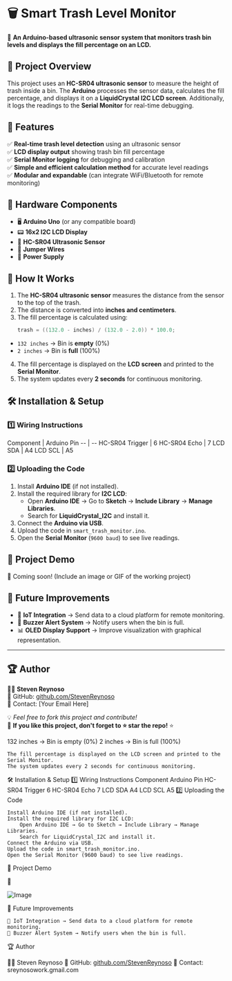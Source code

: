 # 🗑️ Smart Trash Level Monitor

🚀 **An Arduino-based ultrasonic sensor system that monitors trash bin levels and displays the fill percentage on an LCD.**

## 📌 Project Overview
This project uses an **HC-SR04 ultrasonic sensor** to measure the height of trash inside a bin. The **Arduino** processes the sensor data, calculates the fill percentage, and displays it on a **LiquidCrystal I2C LCD screen**. Additionally, it logs the readings to the **Serial Monitor** for real-time debugging.

## 🎯 Features
✅ **Real-time trash level detection** using an ultrasonic sensor  
✅ **LCD display output** showing trash bin fill percentage  
✅ **Serial Monitor logging** for debugging and calibration  
✅ **Simple and efficient calculation method** for accurate level readings  
✅ **Modular and expandable** (can integrate WiFi/Bluetooth for remote monitoring)  

## 🔧 Hardware Components
- 🖥 **Arduino Uno** (or any compatible board)
- 📟 **16x2 I2C LCD Display**
- 📡 **HC-SR04 Ultrasonic Sensor**
- 🔌 **Jumper Wires**
- 🔋 **Power Supply**

## 📜 How It Works
1. The **HC-SR04 ultrasonic sensor** measures the distance from the sensor to the top of the trash.
2. The distance is converted into **inches and centimeters**.
3. The fill percentage is calculated using:
   ```cpp
   trash = ((132.0 - inches) / (132.0 - 2.0)) * 100.0;

<html><body>
<!--StartFragment--><ul data-start="1548" data-end="1631"><li data-start="1548" data-end="1588"><code data-start="1550" data-end="1562">132 inches</code> → Bin is <strong data-start="1572" data-end="1581">empty</strong> (0%)</li>
<li data-start="1592" data-end="1631"><code data-start="1594" data-end="1604">2 inches</code> → Bin is <strong data-start="1614" data-end="1622">full</strong> (100%)</li>
</ul>
<ol start="4" data-start="1632" data-end="1797">
<li data-start="1632" data-end="1728">The fill percentage is displayed on the <strong data-start="1675" data-end="1689">LCD screen</strong> and printed to the <strong data-start="1709" data-end="1727">Serial Monitor</strong>.</li>
<li data-start="1729" data-end="1797">The system updates every <strong data-start="1757" data-end="1770">2 seconds</strong> for continuous monitoring.</li>
</ol>
<h2 data-start="1799" data-end="1826">🛠️ Installation &amp; Setup</h2>
<h3 data-start="1827" data-end="1858"><strong data-start="1831" data-end="1858">1️⃣ Wiring Instructions</strong></h3>
<div class="overflow-x-auto contain-inline-size">
Component | Arduino Pin
-- | --
HC-SR04 Trigger | 6
HC-SR04 Echo | 7
LCD SDA | A4
LCD SCL | A5

</div>
<h3 data-start="2010" data-end="2040"><strong data-start="2014" data-end="2040">2️⃣ Uploading the Code</strong></h3>
<ol data-start="2041" data-end="2462">
<li data-start="2041" data-end="2087">Install <strong data-start="2052" data-end="2067">Arduino IDE</strong> (if not installed).</li>
<li data-start="2088" data-end="2281">Install the required library for <strong data-start="2124" data-end="2135">I2C LCD</strong>:
<ul data-start="2140" data-end="2281">
<li data-start="2140" data-end="2227">Open <strong data-start="2147" data-end="2162">Arduino IDE</strong> → Go to <strong data-start="2171" data-end="2181">Sketch</strong> → <strong data-start="2184" data-end="2203">Include Library</strong> → <strong data-start="2206" data-end="2226">Manage Libraries</strong>.</li>
<li data-start="2231" data-end="2281">Search for <strong data-start="2244" data-end="2265">LiquidCrystal_I2C</strong> and install it.</li>
</ul>
</li>
<li data-start="2282" data-end="2317">Connect the <strong data-start="2297" data-end="2316">Arduino via USB</strong>.</li>
<li data-start="2318" data-end="2395">Upload the code in <a data-start="2340" data-end="2394" rel="noopener"><code data-start="2341" data-end="2366">smart_trash_monitor.ino</code></a>.</li>
<li data-start="2396" data-end="2462">Open the <strong data-start="2408" data-end="2426">Serial Monitor</strong> (<code data-start="2428" data-end="2439">9600 baud</code>) to see live readings.</li>
</ol>
<h2 data-start="2464" data-end="2482">📸 Project Demo</h2>
<p data-start="2483" data-end="2547">🚀 Coming soon! (Include an image or GIF of the working project)</p>
<h2 data-start="2549" data-end="2574">🚀 Future Improvements</h2>
<ul data-start="2575" data-end="2805">
<li data-start="2575" data-end="2654">📡 <strong data-start="2580" data-end="2599">IoT Integration</strong> → Send data to a cloud platform for remote monitoring.</li>
<li data-start="2655" data-end="2720">🔔 <strong data-start="2660" data-end="2683">Buzzer Alert System</strong> → Notify users when the bin is full.</li>
<li data-start="2721" data-end="2805">📊 <strong data-start="2726" data-end="2750">OLED Display Support</strong> → Improve visualization with graphical representation.</li>
</ul>
<hr data-start="2807" data-end="2810">
<h2 data-start="2812" data-end="2824">🏆 Author</h2>
<p data-start="2825" data-end="2957">👨‍💻 <strong data-start="2831" data-end="2849">Steven Reynoso</strong><br data-start="2849" data-end="2852">
🔗 GitHub: <a data-start="2863" data-end="2923" rel="noopener" target="_new" href="https://github.com/StevenReynoso">github.com/StevenReynoso</a><br data-start="2923" data-end="2926">
📩 Contact: [Your Email Here]</p>
<p data-start="2959" data-end="3082">💡 <em data-start="2962" data-end="3010">Feel free to fork this project and contribute!</em><br data-start="3010" data-end="3013">
📌 <strong data-start="3016" data-end="3078">If you like this project, don't forget to ⭐ star the repo!</strong> ⭐</p><!--EndFragment-->
</body>
</html>132 inches → Bin is empty (0%)
    2 inches → Bin is full (100%)

    The fill percentage is displayed on the LCD screen and printed to the Serial Monitor.
    The system updates every 2 seconds for continuous monitoring.

🛠️ Installation & Setup
1️⃣ Wiring Instructions
Component	Arduino Pin
HC-SR04 Trigger	6
HC-SR04 Echo	7
LCD SDA	A4
LCD SCL	A5
2️⃣ Uploading the Code

    Install Arduino IDE (if not installed).
    Install the required library for I2C LCD:
        Open Arduino IDE → Go to Sketch → Include Library → Manage Libraries.
        Search for LiquidCrystal_I2C and install it.
    Connect the Arduino via USB.
    Upload the code in smart_trash_monitor.ino.
    Open the Serial Monitor (9600 baud) to see live readings.

📸 Project Demo

🚀 

![Image](https://github.com/user-attachments/assets/23db91fd-ece9-4c9e-843c-dd9161664a7b)

🚀 Future Improvements

    📡 IoT Integration → Send data to a cloud platform for remote monitoring.
    🔔 Buzzer Alert System → Notify users when the bin is full.

🏆 Author

👨‍💻 Steven Reynoso
🔗 GitHub: [github.com/StevenReynoso](https://github.com/StevenReynoso)
📩 Contact: sreynosowork.gmail.com
